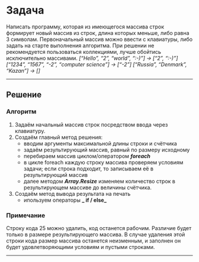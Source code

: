 # Задача

Написать программу, которая из имеющегося массива строк формирует новый массив из строк, длина которых меньше, либо равна 3 символам. Первоначальный массив можно ввести с клавиатуры, либо задать на старте выполнения алгоритма. При решении не рекомендуется пользоваться коллекциями, лучше обойтись исключительно массивами.
_[“Hello”, “2”, “world”, “:-)”] → [“2”, “:-)”]_
_[“1234”, “1567”, “-2”, “computer science”] → [“-2”]_
*[“Russia”, “Denmark”, “Kazan”] → []*
____
## Решение

### Алгоритм
1. Задаём начальный массив строк посредством ввода через клавиатуру.
2. Создаём главный метод решения:
    - вводим аргументы максимальной длины строки и счётчика
    - задаём результирующий массив, равный по размеру исходному
    - перебираем массив циклом/оператором **_foreach_** 
    - в цикле foreach каждую строку массива проверяем условиям задачи; если строка подходит, то записываем её в результирующий массив
    - далее методом **_Array.Resize_** изменяем количество строк в результирующем массиве до величины счётчика.
3. Создаём метод вывода результата на печать
    - ипользуем операторы **_ if / else_**

### Примечание
Строку кода 25 можно удалить, код останется рабочим. Различие будет только в размере результирующего массива.
В случае удаления этой строки кода размер массива останется неизменным, и заполнен он будет удовлетворяющими условиям и пустыми строками.  
____



